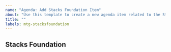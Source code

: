 ```yaml
---
name: "Agenda: Add Stacks Foundation Item"
about: "Use this template to create a new agenda item related to the Stacks Foundation."
title: ""
labels: mtg-stacksfoundation
---
```


## Stacks Foundation

<!-- These agenda items generally relate to the Stacks Foundation and its operations. -->
